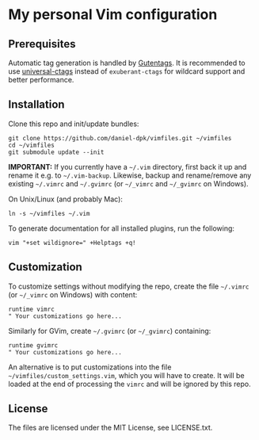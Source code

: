 # My personal Vim configuration

## Prerequisites

Automatic tag generation is handled by
[Gutentags](https://github.com/ludovicchabant/vim-gutentags).
It is recommended to use
[universal-ctags](https://github.com/universal-ctags/ctags)
instead of `exuberant-ctags` for wildcard support and better performance.


## Installation

Clone this repo and init/update bundles:

	git clone https://github.com/daniel-dpk/vimfiles.git ~/vimfiles
	cd ~/vimfiles
	git submodule update --init


**IMPORTANT:** If you currently have a `~/.vim` directory, first back it up
and rename it e.g. to `~/.vim-backup`. Likewise, backup and rename/remove any
existing `~/.vimrc` and `~/.gvimrc` (or `~/_vimrc` and `~/_gvimrc` on
Windows).


On Unix/Linux (and probably Mac):

	ln -s ~/vimfiles ~/.vim


To generate documentation for all installed plugins, run the following:

    vim "+set wildignore=" +Helptags +q!


## Customization

To customize settings without modifying the repo, create the file `~/.vimrc`
(or `~/_vimrc` on Windows) with content:

	runtime vimrc
  	" Your customizations go here...


Similarly for GVim, create `~/.gvimrc` (or `~/_gvimrc`) containing:

	runtime gvimrc
	" Your customizations go here...


An alternative is to put customizations into the file
`~/vimfiles/custom_settings.vim`, which you will have to create. It will be
loaded at the end of processing the `vimrc` and will be ignored by this repo.


## License

The files are licensed under the MIT License, see LICENSE.txt.
